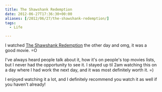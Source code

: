 ```yaml
---
title: The Shawshank Redemption
date: 2012-06-27T17:36:30+00:00
aliases: [/2012/06/27/the-shawshank-redemption/]
tags:
  - Life

---
```

I watched [The Shawshank Redemption][1] the other day and omg, it was a good movie. =O

I've always heard people talk about it, how it's on people's top movies lists, but I never had the opportunity to see it. I stayed up til 2am watching this on a day where I had work the next day, and it was most definitely worth it. =)

I enjoyed watching it a lot, and I definitely recommend you watch it as well if you haven't already!

 [1]: http://www.imdb.com/title/tt0111161/
